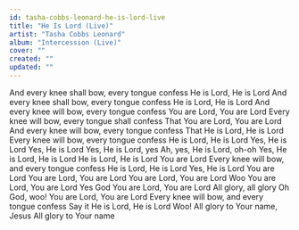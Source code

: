 ```yaml
---
id: tasha-cobbs-leonard-he-is-lord-live
title: "He Is Lord (Live)"
artist: "Tasha Cobbs Leonard"
album: "Intercession (Live)"
cover: ""
created: ""
updated: ""
---
```


And every knee shall bow, every tongue confess
He is Lord, He is Lord
And every knee shall bow, every tongue confess
He is Lord, He is Lord
And every knee will bow, every tongue confess
You are Lord, You are Lord
Every knee will bow, every tongue shall confess
That You are Lord, You are Lord
And every knee will bow, every tongue confess
That He is Lord, He is Lord
Every knee will bow, every tongue confess
He is Lord, He is Lord
Yes, He is Lord
Yes, He is Lord
Yes, He is Lord, yes
Ah, yes, He is Lord, oh-oh
Yes, He is Lord, He is Lord
He is Lord, He is Lord
You are Lord
Every knee will bow, and every tongue confess
He is Lord, He is Lord
Yes, He is Lord
You are Lord
You are Lord, You are Lord
You are Lord, You are Lord
Woo
You are Lord, You are Lord
Yes God
You are Lord, You are Lord
All glory, all glory
Oh God, woo!
You are Lord, You are Lord
Every knee will bow, and every tongue confess
Say it
He is Lord, He is Lord
Woo!
All glory to Your name, Jesus
All glory to Your name
